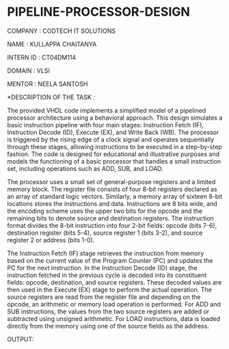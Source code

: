 # PIPELINE-PROCESSOR-DESIGN

COMPANY : CODTECH IT SOLUTIONS

NAME : KULLAPPA CHAITANYA

INTERN ID : CT04DM114

DOMAIN : VLSI

MENTOR : NEELA SANTOSH

*DESCRIPTION OF THE TASK :

The provided VHDL code implements a simplified model of a pipelined processor architecture using a behavioral approach. This design simulates a basic instruction pipeline with four main stages: Instruction Fetch (IF), Instruction Decode (ID), Execute (EX), and Write Back (WB). The processor is triggered by the rising edge of a clock signal and operates sequentially through these stages, allowing instructions to be executed in a step-by-step fashion. The code is designed for educational and illustrative purposes and models the functioning of a basic processor that handles a small instruction set, including operations such as ADD, SUB, and LOAD.

The processor uses a small set of general-purpose registers and a limited memory block. The register file consists of four 8-bit registers declared as an array of standard logic vectors. Similarly, a memory array of sixteen 8-bit locations stores the instructions and data. Instructions are 8 bits wide, and the encoding scheme uses the upper two bits for the opcode and the remaining bits to denote source and destination registers. The instruction format divides the 8-bit instruction into four 2-bit fields: opcode (bits 7-6), destination register (bits 5-4), source register 1 (bits 3-2), and source register 2 or address (bits 1-0).

The Instruction Fetch (IF) stage retrieves the instruction from memory based on the current value of the Program Counter (PC) and updates the PC for the next instruction. In the Instruction Decode (ID) stage, the instruction fetched in the previous cycle is decoded into its constituent fields: opcode, destination, and source registers. These decoded values are then used in the Execute (EX) stage to perform the actual operation. The source registers are read from the register file and depending on the opcode, an arithmetic or memory load operation is performed. For ADD and SUB instructions, the values from the two source registers are added or subtracted using unsigned arithmetic. For LOAD instructions, data is loaded directly from the memory using one of the source fields as the address.

OUTPUT:

